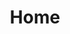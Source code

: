 ---
layout: home
title: Home
landing-title: 'Reading & Writing in the Digital Age'
description: null
image: assets/images/4826939037_3c18d7cc92_b.jpg
nav-menu: true
---